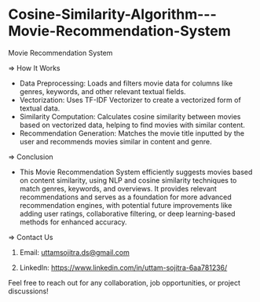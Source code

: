 # Cosine-Similarity-Algorithm---Movie-Recommendation-System

Movie Recommendation System

=> How It Works
- Data Preprocessing: Loads and filters movie data for columns like genres, keywords, and other relevant textual fields.
- Vectorization: Uses TF-IDF Vectorizer to create a vectorized form of textual data.
- Similarity Computation: Calculates cosine similarity between movies based on vectorized data, helping to find movies with similar content.
- Recommendation Generation: Matches the movie title inputted by the user and recommends movies similar in content and genre.

=> Conclusion
- This Movie Recommendation System efficiently suggests movies based on content similarity, using NLP and cosine similarity techniques to match genres, keywords, and overviews. It provides relevant recommendations and serves as a foundation for more advanced recommendation engines, with potential future improvements like adding user ratings, collaborative filtering, or deep learning-based methods for enhanced accuracy.

=> Contact Us

1. Email: uttamsojitra.ds@gmail.com

2. LinkedIn: https://www.linkedin.com/in/uttam-sojitra-6aa781236/

Feel free to reach out for any collaboration, job opportunities, or project discussions!
